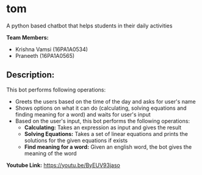 # tom
A python based chatbot that helps students in their daily activities

**Team Members:**
* Krishna Vamsi (16PA1A0534)
* Praneeth (16PA1A0565)

## Description:
This bot performs following operations:
* Greets the users based on the time of the day and asks for user's name
* Shows options on what it can do (calculating, solving equations and finding meaning for a word) and waits for user's input
* Based on the user's input, this bot performs the following operations:
  * **Calculating:** Takes an expression as input and gives the result
  * **Solving Equations:** Takes a set of linear equations and prints the solutions for the given equations if exists
  * **Find meaning for a word:** Given an english word, the bot gives the meaning of the word

**Youtube Link:**
    https://youtu.be/ByEUV93jaso
    
